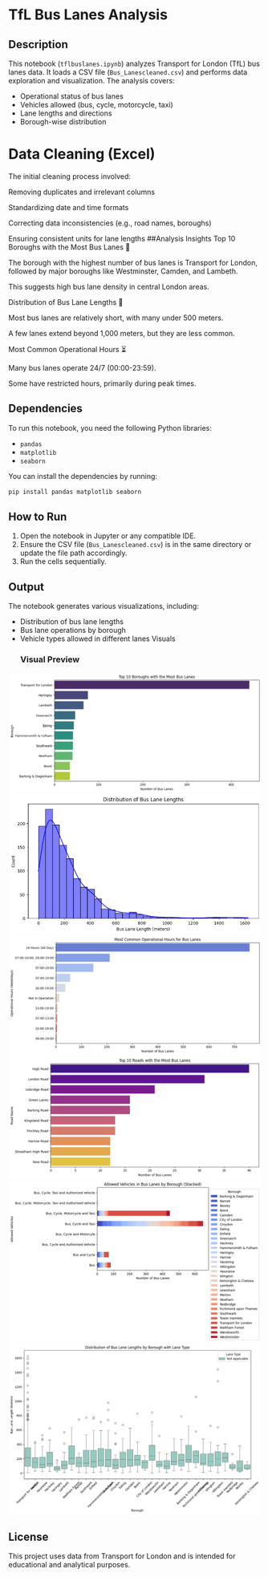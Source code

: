 # TfL Bus Lanes Analysis

## Description
This notebook (`tflbuslanes.ipynb`) analyzes Transport for London (TfL) bus lanes data. It loads a CSV file (`Bus_Lanescleaned.csv`) and performs data exploration and visualization. The analysis covers:
- Operational status of bus lanes
- Vehicles allowed (bus, cycle, motorcycle, taxi)
- Lane lengths and directions
- Borough-wise distribution
# Data Cleaning (Excel)

The initial cleaning process involved:

Removing duplicates and irrelevant columns

Standardizing date and time formats

Correcting data inconsistencies (e.g., road names, boroughs)

Ensuring consistent units for lane lengths
  ##Analysis Insights
Top 10 Boroughs with the Most Bus Lanes 🚏
  
The borough with the highest number of bus lanes is Transport for London, followed by major boroughs like Westminster, Camden, and Lambeth.


This suggests high bus lane density in central London areas.

Distribution of Bus Lane Lengths 📏

Most bus lanes are relatively short, with many under 500 meters.

A few lanes extend beyond 1,000 meters, but they are less common.

Most Common Operational Hours ⏳

Many bus lanes operate 24/7 (00:00-23:59).

Some have restricted hours, primarily during peak times.

## Dependencies
To run this notebook, you need the following Python libraries:
- `pandas`
- `matplotlib`
- `seaborn`

You can install the dependencies by running:
```bash
pip install pandas matplotlib seaborn
```

## How to Run
1. Open the notebook in Jupyter or any compatible IDE.
2. Ensure the CSV file (`Bus_Lanescleaned.csv`) is in the same directory or update the file path accordingly.
3. Run the cells sequentially.

## Output
The notebook generates various visualizations, including:
- Distribution of bus lane lengths
- Bus lane operations by borough
- Vehicle types allowed in different lanes
  Visuals
  ### Visual Preview
![Visual 1](https://raw.githubusercontent.com/Jaswinder-spec/TFL-Bus-Lanes-Project/main/visual_1.png)
![Visual 2](https://raw.githubusercontent.com/Jaswinder-spec/TFL-Bus-Lanes-Project/main/visual_2.png)
![Visual 3](https://raw.githubusercontent.com/Jaswinder-spec/TFL-Bus-Lanes-Project/main/visual_3.png)
![Visual 4](https://raw.githubusercontent.com/Jaswinder-spec/TFL-Bus-Lanes-Project/main/visual_4.png)
![Visual 5](https://raw.githubusercontent.com/Jaswinder-spec/TFL-Bus-Lanes-Project/main/visual_5.png)
![Visual 6](https://raw.githubusercontent.com/Jaswinder-spec/TFL-Bus-Lanes-Project/main/visual_6.png)

## License
This project uses data from Transport for London and is intended for educational and analytical purposes.



